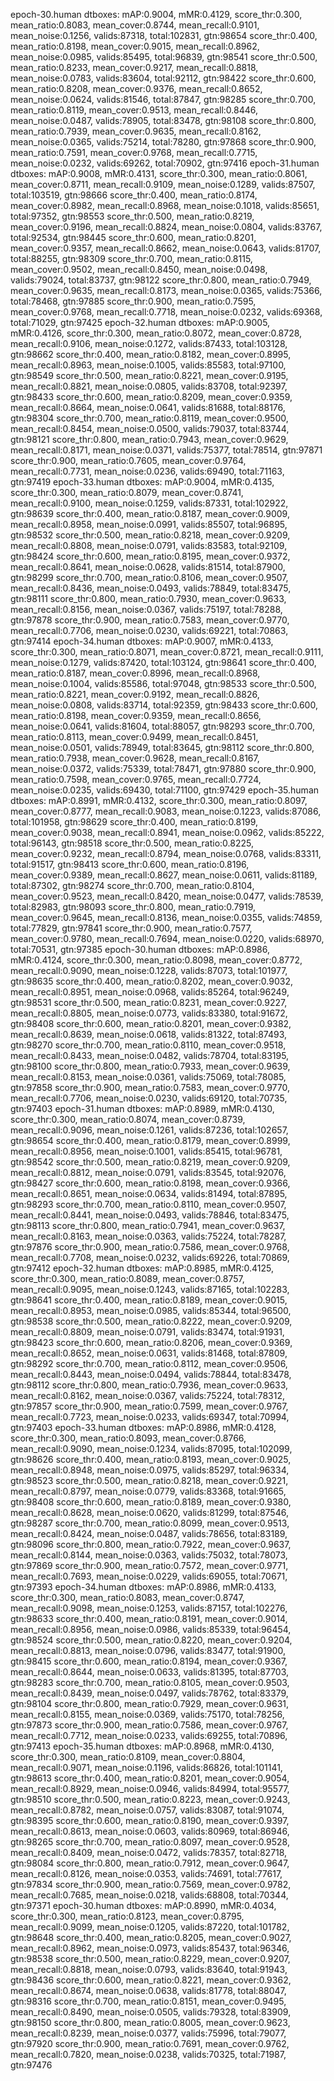 epoch-30.human
dtboxes:
mAP:0.9004, mMR:0.4129, 
score_thr:0.300, mean_ratio:0.8083, mean_cover:0.8744, mean_recall:0.9101, mean_noise:0.1256, valids:87318, total:102831, gtn:98654
score_thr:0.400, mean_ratio:0.8198, mean_cover:0.9015, mean_recall:0.8962, mean_noise:0.0985, valids:85495, total:96839, gtn:98541
score_thr:0.500, mean_ratio:0.8233, mean_cover:0.9217, mean_recall:0.8818, mean_noise:0.0783, valids:83604, total:92112, gtn:98422
score_thr:0.600, mean_ratio:0.8208, mean_cover:0.9376, mean_recall:0.8652, mean_noise:0.0624, valids:81546, total:87847, gtn:98285
score_thr:0.700, mean_ratio:0.8119, mean_cover:0.9513, mean_recall:0.8446, mean_noise:0.0487, valids:78905, total:83478, gtn:98108
score_thr:0.800, mean_ratio:0.7939, mean_cover:0.9635, mean_recall:0.8162, mean_noise:0.0365, valids:75214, total:78280, gtn:97868
score_thr:0.900, mean_ratio:0.7591, mean_cover:0.9768, mean_recall:0.7715, mean_noise:0.0232, valids:69262, total:70902, gtn:97416
epoch-31.human
dtboxes:
mAP:0.9008, mMR:0.4131, 
score_thr:0.300, mean_ratio:0.8061, mean_cover:0.8711, mean_recall:0.9109, mean_noise:0.1289, valids:87507, total:103519, gtn:98666
score_thr:0.400, mean_ratio:0.8174, mean_cover:0.8982, mean_recall:0.8968, mean_noise:0.1018, valids:85651, total:97352, gtn:98553
score_thr:0.500, mean_ratio:0.8219, mean_cover:0.9196, mean_recall:0.8824, mean_noise:0.0804, valids:83767, total:92534, gtn:98445
score_thr:0.600, mean_ratio:0.8201, mean_cover:0.9357, mean_recall:0.8662, mean_noise:0.0643, valids:81707, total:88255, gtn:98309
score_thr:0.700, mean_ratio:0.8115, mean_cover:0.9502, mean_recall:0.8450, mean_noise:0.0498, valids:79024, total:83737, gtn:98122
score_thr:0.800, mean_ratio:0.7949, mean_cover:0.9635, mean_recall:0.8173, mean_noise:0.0365, valids:75366, total:78468, gtn:97885
score_thr:0.900, mean_ratio:0.7595, mean_cover:0.9768, mean_recall:0.7718, mean_noise:0.0232, valids:69368, total:71029, gtn:97425
epoch-32.human
dtboxes:
mAP:0.9005, mMR:0.4126, 
score_thr:0.300, mean_ratio:0.8072, mean_cover:0.8728, mean_recall:0.9106, mean_noise:0.1272, valids:87433, total:103128, gtn:98662
score_thr:0.400, mean_ratio:0.8182, mean_cover:0.8995, mean_recall:0.8963, mean_noise:0.1005, valids:85583, total:97100, gtn:98549
score_thr:0.500, mean_ratio:0.8221, mean_cover:0.9195, mean_recall:0.8821, mean_noise:0.0805, valids:83708, total:92397, gtn:98433
score_thr:0.600, mean_ratio:0.8209, mean_cover:0.9359, mean_recall:0.8664, mean_noise:0.0641, valids:81688, total:88176, gtn:98304
score_thr:0.700, mean_ratio:0.8119, mean_cover:0.9500, mean_recall:0.8454, mean_noise:0.0500, valids:79037, total:83744, gtn:98121
score_thr:0.800, mean_ratio:0.7943, mean_cover:0.9629, mean_recall:0.8171, mean_noise:0.0371, valids:75377, total:78514, gtn:97871
score_thr:0.900, mean_ratio:0.7605, mean_cover:0.9764, mean_recall:0.7731, mean_noise:0.0236, valids:69490, total:71163, gtn:97419
epoch-33.human
dtboxes:
mAP:0.9004, mMR:0.4135, 
score_thr:0.300, mean_ratio:0.8079, mean_cover:0.8741, mean_recall:0.9100, mean_noise:0.1259, valids:87331, total:102922, gtn:98639
score_thr:0.400, mean_ratio:0.8187, mean_cover:0.9009, mean_recall:0.8958, mean_noise:0.0991, valids:85507, total:96895, gtn:98532
score_thr:0.500, mean_ratio:0.8218, mean_cover:0.9209, mean_recall:0.8808, mean_noise:0.0791, valids:83583, total:92109, gtn:98424
score_thr:0.600, mean_ratio:0.8195, mean_cover:0.9372, mean_recall:0.8641, mean_noise:0.0628, valids:81514, total:87900, gtn:98299
score_thr:0.700, mean_ratio:0.8106, mean_cover:0.9507, mean_recall:0.8436, mean_noise:0.0493, valids:78849, total:83475, gtn:98111
score_thr:0.800, mean_ratio:0.7930, mean_cover:0.9633, mean_recall:0.8156, mean_noise:0.0367, valids:75197, total:78288, gtn:97878
score_thr:0.900, mean_ratio:0.7583, mean_cover:0.9770, mean_recall:0.7706, mean_noise:0.0230, valids:69221, total:70863, gtn:97414
epoch-34.human
dtboxes:
mAP:0.9007, mMR:0.4133, 
score_thr:0.300, mean_ratio:0.8071, mean_cover:0.8721, mean_recall:0.9111, mean_noise:0.1279, valids:87420, total:103124, gtn:98641
score_thr:0.400, mean_ratio:0.8187, mean_cover:0.8996, mean_recall:0.8968, mean_noise:0.1004, valids:85586, total:97048, gtn:98533
score_thr:0.500, mean_ratio:0.8221, mean_cover:0.9192, mean_recall:0.8826, mean_noise:0.0808, valids:83714, total:92359, gtn:98433
score_thr:0.600, mean_ratio:0.8198, mean_cover:0.9359, mean_recall:0.8656, mean_noise:0.0641, valids:81604, total:88057, gtn:98293
score_thr:0.700, mean_ratio:0.8113, mean_cover:0.9499, mean_recall:0.8451, mean_noise:0.0501, valids:78949, total:83645, gtn:98112
score_thr:0.800, mean_ratio:0.7938, mean_cover:0.9628, mean_recall:0.8167, mean_noise:0.0372, valids:75339, total:78471, gtn:97880
score_thr:0.900, mean_ratio:0.7598, mean_cover:0.9765, mean_recall:0.7724, mean_noise:0.0235, valids:69430, total:71100, gtn:97429
epoch-35.human
dtboxes:
mAP:0.8991, mMR:0.4132, 
score_thr:0.300, mean_ratio:0.8097, mean_cover:0.8777, mean_recall:0.9083, mean_noise:0.1223, valids:87086, total:101958, gtn:98629
score_thr:0.400, mean_ratio:0.8199, mean_cover:0.9038, mean_recall:0.8941, mean_noise:0.0962, valids:85222, total:96143, gtn:98518
score_thr:0.500, mean_ratio:0.8225, mean_cover:0.9232, mean_recall:0.8794, mean_noise:0.0768, valids:83311, total:91517, gtn:98413
score_thr:0.600, mean_ratio:0.8196, mean_cover:0.9389, mean_recall:0.8627, mean_noise:0.0611, valids:81189, total:87302, gtn:98274
score_thr:0.700, mean_ratio:0.8104, mean_cover:0.9523, mean_recall:0.8420, mean_noise:0.0477, valids:78539, total:82983, gtn:98093
score_thr:0.800, mean_ratio:0.7919, mean_cover:0.9645, mean_recall:0.8136, mean_noise:0.0355, valids:74859, total:77829, gtn:97841
score_thr:0.900, mean_ratio:0.7577, mean_cover:0.9780, mean_recall:0.7694, mean_noise:0.0220, valids:68970, total:70531, gtn:97385
epoch-30.human
dtboxes:
mAP:0.8986, mMR:0.4124, 
score_thr:0.300, mean_ratio:0.8098, mean_cover:0.8772, mean_recall:0.9090, mean_noise:0.1228, valids:87073, total:101977, gtn:98635
score_thr:0.400, mean_ratio:0.8202, mean_cover:0.9032, mean_recall:0.8951, mean_noise:0.0968, valids:85264, total:96249, gtn:98531
score_thr:0.500, mean_ratio:0.8231, mean_cover:0.9227, mean_recall:0.8805, mean_noise:0.0773, valids:83380, total:91672, gtn:98408
score_thr:0.600, mean_ratio:0.8201, mean_cover:0.9382, mean_recall:0.8639, mean_noise:0.0618, valids:81322, total:87493, gtn:98270
score_thr:0.700, mean_ratio:0.8110, mean_cover:0.9518, mean_recall:0.8433, mean_noise:0.0482, valids:78704, total:83195, gtn:98100
score_thr:0.800, mean_ratio:0.7933, mean_cover:0.9639, mean_recall:0.8153, mean_noise:0.0361, valids:75069, total:78085, gtn:97858
score_thr:0.900, mean_ratio:0.7583, mean_cover:0.9770, mean_recall:0.7706, mean_noise:0.0230, valids:69120, total:70735, gtn:97403
epoch-31.human
dtboxes:
mAP:0.8989, mMR:0.4130, 
score_thr:0.300, mean_ratio:0.8074, mean_cover:0.8739, mean_recall:0.9096, mean_noise:0.1261, valids:87236, total:102657, gtn:98654
score_thr:0.400, mean_ratio:0.8179, mean_cover:0.8999, mean_recall:0.8956, mean_noise:0.1001, valids:85415, total:96781, gtn:98542
score_thr:0.500, mean_ratio:0.8219, mean_cover:0.9209, mean_recall:0.8812, mean_noise:0.0791, valids:83545, total:92076, gtn:98427
score_thr:0.600, mean_ratio:0.8198, mean_cover:0.9366, mean_recall:0.8651, mean_noise:0.0634, valids:81494, total:87895, gtn:98293
score_thr:0.700, mean_ratio:0.8110, mean_cover:0.9507, mean_recall:0.8441, mean_noise:0.0493, valids:78846, total:83475, gtn:98113
score_thr:0.800, mean_ratio:0.7941, mean_cover:0.9637, mean_recall:0.8163, mean_noise:0.0363, valids:75224, total:78287, gtn:97876
score_thr:0.900, mean_ratio:0.7586, mean_cover:0.9768, mean_recall:0.7708, mean_noise:0.0232, valids:69226, total:70869, gtn:97412
epoch-32.human
dtboxes:
mAP:0.8985, mMR:0.4125, 
score_thr:0.300, mean_ratio:0.8089, mean_cover:0.8757, mean_recall:0.9095, mean_noise:0.1243, valids:87165, total:102283, gtn:98641
score_thr:0.400, mean_ratio:0.8189, mean_cover:0.9015, mean_recall:0.8953, mean_noise:0.0985, valids:85344, total:96500, gtn:98538
score_thr:0.500, mean_ratio:0.8222, mean_cover:0.9209, mean_recall:0.8809, mean_noise:0.0791, valids:83474, total:91931, gtn:98423
score_thr:0.600, mean_ratio:0.8206, mean_cover:0.9369, mean_recall:0.8652, mean_noise:0.0631, valids:81468, total:87809, gtn:98292
score_thr:0.700, mean_ratio:0.8112, mean_cover:0.9506, mean_recall:0.8443, mean_noise:0.0494, valids:78844, total:83478, gtn:98112
score_thr:0.800, mean_ratio:0.7936, mean_cover:0.9633, mean_recall:0.8162, mean_noise:0.0367, valids:75224, total:78312, gtn:97857
score_thr:0.900, mean_ratio:0.7599, mean_cover:0.9767, mean_recall:0.7723, mean_noise:0.0233, valids:69347, total:70994, gtn:97403
epoch-33.human
dtboxes:
mAP:0.8986, mMR:0.4128, 
score_thr:0.300, mean_ratio:0.8093, mean_cover:0.8766, mean_recall:0.9090, mean_noise:0.1234, valids:87095, total:102099, gtn:98626
score_thr:0.400, mean_ratio:0.8193, mean_cover:0.9025, mean_recall:0.8948, mean_noise:0.0975, valids:85297, total:96334, gtn:98523
score_thr:0.500, mean_ratio:0.8218, mean_cover:0.9221, mean_recall:0.8797, mean_noise:0.0779, valids:83368, total:91665, gtn:98408
score_thr:0.600, mean_ratio:0.8189, mean_cover:0.9380, mean_recall:0.8628, mean_noise:0.0620, valids:81299, total:87546, gtn:98287
score_thr:0.700, mean_ratio:0.8099, mean_cover:0.9513, mean_recall:0.8424, mean_noise:0.0487, valids:78656, total:83189, gtn:98096
score_thr:0.800, mean_ratio:0.7922, mean_cover:0.9637, mean_recall:0.8144, mean_noise:0.0363, valids:75032, total:78073, gtn:97869
score_thr:0.900, mean_ratio:0.7572, mean_cover:0.9771, mean_recall:0.7693, mean_noise:0.0229, valids:69055, total:70671, gtn:97393
epoch-34.human
dtboxes:
mAP:0.8986, mMR:0.4133, 
score_thr:0.300, mean_ratio:0.8083, mean_cover:0.8747, mean_recall:0.9098, mean_noise:0.1253, valids:87157, total:102276, gtn:98633
score_thr:0.400, mean_ratio:0.8191, mean_cover:0.9014, mean_recall:0.8956, mean_noise:0.0986, valids:85339, total:96454, gtn:98524
score_thr:0.500, mean_ratio:0.8220, mean_cover:0.9204, mean_recall:0.8813, mean_noise:0.0796, valids:83477, total:91900, gtn:98415
score_thr:0.600, mean_ratio:0.8194, mean_cover:0.9367, mean_recall:0.8644, mean_noise:0.0633, valids:81395, total:87703, gtn:98283
score_thr:0.700, mean_ratio:0.8105, mean_cover:0.9503, mean_recall:0.8439, mean_noise:0.0497, valids:78762, total:83379, gtn:98104
score_thr:0.800, mean_ratio:0.7929, mean_cover:0.9631, mean_recall:0.8155, mean_noise:0.0369, valids:75170, total:78256, gtn:97873
score_thr:0.900, mean_ratio:0.7586, mean_cover:0.9767, mean_recall:0.7712, mean_noise:0.0233, valids:69255, total:70896, gtn:97413
epoch-35.human
dtboxes:
mAP:0.8968, mMR:0.4130, 
score_thr:0.300, mean_ratio:0.8109, mean_cover:0.8804, mean_recall:0.9071, mean_noise:0.1196, valids:86826, total:101141, gtn:98613
score_thr:0.400, mean_ratio:0.8201, mean_cover:0.9054, mean_recall:0.8929, mean_noise:0.0946, valids:84994, total:95577, gtn:98510
score_thr:0.500, mean_ratio:0.8223, mean_cover:0.9243, mean_recall:0.8782, mean_noise:0.0757, valids:83087, total:91074, gtn:98395
score_thr:0.600, mean_ratio:0.8190, mean_cover:0.9397, mean_recall:0.8613, mean_noise:0.0603, valids:80969, total:86946, gtn:98265
score_thr:0.700, mean_ratio:0.8097, mean_cover:0.9528, mean_recall:0.8409, mean_noise:0.0472, valids:78357, total:82718, gtn:98084
score_thr:0.800, mean_ratio:0.7912, mean_cover:0.9647, mean_recall:0.8126, mean_noise:0.0353, valids:74691, total:77617, gtn:97834
score_thr:0.900, mean_ratio:0.7569, mean_cover:0.9782, mean_recall:0.7685, mean_noise:0.0218, valids:68808, total:70344, gtn:97371
epoch-30.human
dtboxes:
mAP:0.8990, mMR:0.4034, 
score_thr:0.300, mean_ratio:0.8123, mean_cover:0.8795, mean_recall:0.9099, mean_noise:0.1205, valids:87220, total:101782, gtn:98648
score_thr:0.400, mean_ratio:0.8205, mean_cover:0.9027, mean_recall:0.8962, mean_noise:0.0973, valids:85437, total:96346, gtn:98538
score_thr:0.500, mean_ratio:0.8229, mean_cover:0.9207, mean_recall:0.8818, mean_noise:0.0793, valids:83640, total:91943, gtn:98436
score_thr:0.600, mean_ratio:0.8221, mean_cover:0.9362, mean_recall:0.8674, mean_noise:0.0638, valids:81778, total:88047, gtn:98316
score_thr:0.700, mean_ratio:0.8151, mean_cover:0.9495, mean_recall:0.8490, mean_noise:0.0505, valids:79328, total:83909, gtn:98150
score_thr:0.800, mean_ratio:0.8005, mean_cover:0.9623, mean_recall:0.8239, mean_noise:0.0377, valids:75996, total:79077, gtn:97920
score_thr:0.900, mean_ratio:0.7691, mean_cover:0.9762, mean_recall:0.7820, mean_noise:0.0238, valids:70325, total:71987, gtn:97476
